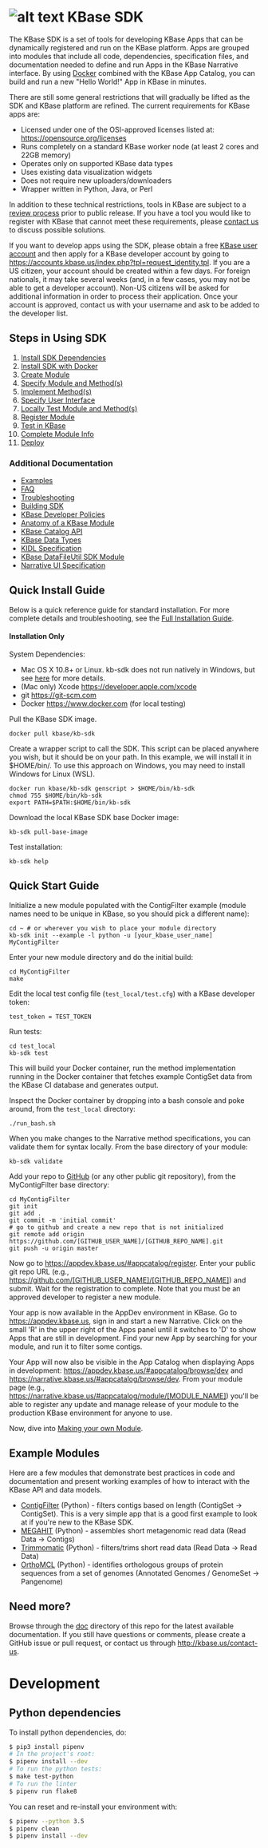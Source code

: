 # ![alt text](https://avatars2.githubusercontent.com/u/1263946?v=3&s=84 "KBase") KBase SDK

The KBase SDK is a set of tools for developing KBase Apps that can be dynamically registered and run on the KBase platform.  Apps are grouped into modules that include all code, dependencies, specification files, and documentation needed to define and run Apps in the KBase Narrative interface.  By using [Docker](https://www.docker.com) combined with the KBase App Catalog, you can build and run a new "Hello World!" App in KBase in minutes.

There are still some general restrictions that will gradually be lifted as the SDK and KBase platform are refined.  The current requirements for KBase apps are:
  		  
- Licensed under one of the OSI-approved licenses listed at: https://opensource.org/licenses
- Runs completely on a standard KBase worker node (at least 2 cores and 22GB memory)
- Operates only on supported KBase data types
- Uses existing data visualization widgets
- Does not require new uploaders/downloaders
- Wrapper written in Python, Java, or Perl

In addition to these technical restrictions, tools in KBase are subject to a [review process](https://github.com/kbase/project_guides/blob/master/SDK_Guidelines.md) prior to public release. If you have a tool you would like to register with KBase that cannot meet these requirements, please <a href="http://kbase.us/contact-us">contact us</a> to discuss possible solutions.

If you want to develop apps using the SDK, please obtain a free [KBase user account](http://kbase.us/sign-up-for-a-kbase-account/) and then apply for a KBase developer account by going to https://accounts.kbase.us/index.php?tpl=request_identity.tpl.
If you are a US citizen, your account should be created within a few days. For foreign nationals, it may take several weeks (and, in a few cases, you may not be able to get a developer account). Non-US citizens will be asked for additional information in order to process their application.
Once your account is approved, contact us with your username and ask to be added to the developer list.


## <A NAME="steps"></A>Steps in Using SDK
1. [Install SDK Dependencies](doc/kb_sdk_dependencies.md)
2. [Install SDK with Docker](doc/kb_sdk_dockerized_install.md)
3. [Create Module](doc/kb_sdk_create_module.md)
4. [Specify Module and Method(s)](doc/kb_sdk_edit_module.md)
5. [Implement Method(s)](doc/kb_sdk_impl_methods.md)
6. [Specify User Interface](doc/kb_sdk_make_ui.md)
7. [Locally Test Module and Method(s)](doc/kb_sdk_local_test_module.md)
8. [Register Module](doc/kb_sdk_register_module.md)
9. [Test in KBase](doc/kb_sdk_test_in_kbase.md)
10. [Complete Module Info](kdoc/b_sdk_complete_module_info.md)
11. [Deploy](doc/kb_sdk_deploy.md)

### Additional Documentation
- [Examples](#examples)
- [FAQ](doc/FAQ.md)
- [Troubleshooting](doc/kb_sdk_troubleshooting.md)
- [Building SDK](doc/building_sdk.md)
- [KBase Developer Policies](https://github.com/kbase/project_guides/blob/master/SDK_Guidelines.md)
- [Anatomy of a KBase Module](doc/module_overview.md)
- [KBase Catalog API](https://github.com/kbase/catalog/blob/master/catalog.spec)
- [KBase Data Types](https://narrative.kbase.us/#catalog/datatypes)
- [KIDL Specification](doc/KIDL_specification.md)
- [KBase DataFileUtil SDK Module](https://github.com/kbaseapps/DataFileUtil/blob/master/README.md)
- [Narrative UI Specification](doc/NarrativeUIAppSpecification.pdf)


## Quick Install Guide

Below is a quick reference guide for standard installation.  For more complete details and troubleshooting, see the [Full Installation Guide](doc/kb_sdk_dependencies.md).

#### Installation Only

System Dependencies:

- Mac OS X 10.8+ or Linux. kb-sdk does not run natively in Windows, but see [here](doc/FAQ.md#windows) for more details.
- (Mac only) Xcode https://developer.apple.com/xcode
- git https://git-scm.com
- Docker https://www.docker.com (for local testing)


Pull the KBase SDK image.

    docker pull kbase/kb-sdk

Create a wrapper script to call the SDK.  This script can be placed anywhere you wish, but it should be
on your path.  In this example, we will install it in $HOME/bin/.  To use this approach on Windows, you may need to install Windows for Linux (WSL).

    docker run kbase/kb-sdk genscript > $HOME/bin/kb-sdk
    chmod 755 $HOME/bin/kb-sdk
    export PATH=$PATH:$HOME/bin/kb-sdk

Download the local KBase SDK base Docker image:

    kb-sdk pull-base-image

Test installation:

    kb-sdk help


## Quick Start Guide

Initialize a new module populated with the ContigFilter example (module names need to be unique in KBase, so you should pick a different name):

    cd ~ # or wherever you wish to place your module directory
    kb-sdk init --example -l python -u [your_kbase_user_name] MyContigFilter

Enter your new module directory and do the initial build:

    cd MyContigFilter
    make

Edit the local test config file (`test_local/test.cfg`) with a KBase developer token:

    test_token = TEST_TOKEN

Run tests:

    cd test_local
    kb-sdk test

This will build your Docker container, run the method implementation running in the Docker container that fetches example ContigSet data from the KBase CI database and generates output.

Inspect the Docker container by dropping into a bash console and poke around, from the `test_local` directory:

    ./run_bash.sh

When you make changes to the Narrative method specifications, you can validate them for syntax locally.  From the base directory of your module:

    kb-sdk validate

Add your repo to [GitHub](http://github.com) (or any other public git repository), from the MyContigFilter base directory:

    cd MyContigFilter
    git init
    git add .
    git commit -m 'initial commit'
    # go to github and create a new repo that is not initialized
    git remote add origin https://github.com/[GITHUB_USER_NAME]/[GITHUB_REPO_NAME].git
    git push -u origin master

Now go to https://appdev.kbase.us/#appcatalog/register.  Enter your public git repo URL (e.g., https://github.com/[GITHUB_USER_NAME]/[GITHUB_REPO_NAME]) and submit.  Wait for the registration to complete.  Note that you must be an approved developer to register a new module.

Your app is now available in the AppDev environment in KBase. Go to https://appdev.kbase.us, sign in and start a new Narrative.  Click on the small 'R' in the upper right of the Apps panel until it switches to 'D' to show Apps that are still in development.  Find your new App by searching for your module, and run it to filter some contigs.

Your App will now also be visible in the App Catalog when displaying Apps in development: https://appdev.kbase.us/#appcatalog/browse/dev and https://narrative.kbase.us/#appcatalog/browse/dev.  From your module page (e.g., https://narrative.kbase.us/#appcatalog/module/[MODULE_NAME]) you'll be able to register any update and manage release of your module to the production KBase environment for anyone to use.

Now, dive into [Making your own Module](doc/kb_sdk_dependencies.md).


## <A NAME="examples"></A>Example Modules

Here are a few modules that demonstrate best practices in code and documentation and present working examples of how to interact with the KBase API and data models.

 - [ContigFilter](https://github.com/msneddon/ContigFilter) (Python) - filters contigs based on length (ContigSet -> ContigSet). This is a very simple app that is a good first example to look at if you're new to the KBase SDK.
 - [MEGAHIT](https://github.com/kbaseapps/kb_megahit) (Python) - assembles short metagenomic read data (Read Data -> Contigs)
 - [Trimmomatic](https://github.com/kbaseapps/kb_trimmomatic) (Python) - filters/trims short read data (Read Data -> Read Data)
 - [OrthoMCL](https://github.com/kbaseapps/PangenomeOrthomcl) (Python) - identifies orthologous groups of protein sequences from a set of genomes (Annotated Genomes / GenomeSet -> Pangenome)


## Need more?

Browse through the [doc](doc/) directory of this repo for the latest available documentation.  If you still have questions or comments, please create a GitHub issue or pull request, or contact us through http://kbase.us/contact-us.

# Development

## Python dependencies

To install python dependencies, do:

```sh
$ pip3 install pipenv
# In the project's root:
$ pipenv install --dev
# To run the python tests:
$ make test-python
# To run the linter
$ pipenv run flake8
```

You can reset and re-install your environment with:

```sh
$ pipenv --python 3.5
$ pipenv clean
$ pipenv install --dev
```
